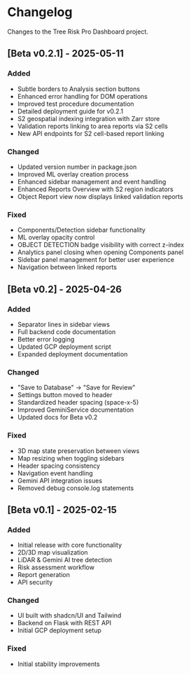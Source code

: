 # Changelog

Changes to the Tree Risk Pro Dashboard project.

## [Beta v0.2.1] - 2025-05-11

### Added
- Subtle borders to Analysis section buttons
- Enhanced error handling for DOM operations
- Improved test procedure documentation
- Detailed deployment guide for v0.2.1
- S2 geospatial indexing integration with Zarr store
- Validation reports linking to area reports via S2 cells
- New API endpoints for S2 cell-based report linking

### Changed
- Updated version number in package.json
- Improved ML overlay creation process
- Enhanced sidebar management and event handling
- Enhanced Reports Overview with S2 region indicators
- Object Report view now displays linked validation reports

### Fixed
- Components/Detection sidebar functionality
- ML overlay opacity control
- OBJECT DETECTION badge visibility with correct z-index
- Analytics panel closing when opening Components panel
- Sidebar panel management for better user experience
- Navigation between linked reports

## [Beta v0.2] - 2025-04-26

### Added
- Separator lines in sidebar views
- Full backend code documentation
- Better error logging
- Updated GCP deployment script
- Expanded deployment documentation

### Changed
- "Save to Database" → "Save for Review"
- Settings button moved to header
- Standardized header spacing (space-x-5)
- Improved GeminiService documentation
- Updated docs for Beta v0.2

### Fixed
- 3D map state preservation between views
- Map resizing when toggling sidebars
- Header spacing consistency
- Navigation event handling
- Gemini API integration issues
- Removed debug console.log statements

## [Beta v0.1] - 2025-02-15

### Added
- Initial release with core functionality
- 2D/3D map visualization
- LiDAR & Gemini AI tree detection
- Risk assessment workflow
- Report generation
- API security

### Changed
- UI built with shadcn/UI and Tailwind
- Backend on Flask with REST API
- Initial GCP deployment setup

### Fixed
- Initial stability improvements